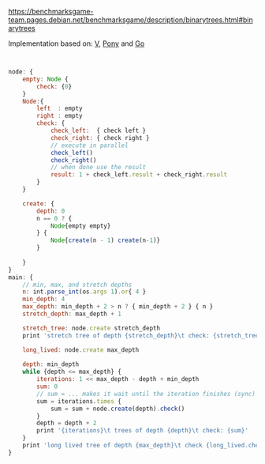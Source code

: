 https://benchmarksgame-team.pages.debian.net/benchmarksgame/description/binarytrees.html#binarytrees

Implementation based on: [V](https://github.com/hanabi1224/Programming-Language-Benchmarks/blob/main/bench/algorithm/binarytrees/1.v), [Pony](https://github.com/hanabi1224/Programming-Language-Benchmarks/blob/main/bench/algorithm/binarytrees/1.pony) and [Go](hhttps://github.com/hanabi1224/Programming-Language-Benchmarks/blob/main/bench/algorithm/binarytrees/1.go)

```javascript


node: {
    empty: Node {
        check: {0}
    }
    Node:{
        left  : empty
        right : empty 
        check: {
            check_left:  { check left } 
            check_right: { check right } 
            // execute in parallel 
            check_left()
            check_right()
            // when done use the result
            result: 1 + check_left.result + check_right.result
        }
    }

    create: {
        depth: 0
        n == 0 ? {
            Node{empty empty}
        } {
            Node{create(n - 1) create(n-1)}
        }
        
    }
}
main: {
    // min, max, and stretch depths
    n: int.parse_int(os.args 1).or{ 4 }
    min_depth: 4
    max_depth: min_depth + 2 > n ? { min_depth + 2 } { n }
    stretch_depth: max_depth + 1

    stretch_tree: node.create stretch_depth
    print 'stretch tree of depth {stretch_depth}\t check: {stretch_tree.check()}'

    long_lived: node.create max_depth
    
    depth: min_depth
    while {depth <= max_depth} {
        iterations: 1 << max_depth - depth + min_depth
        sum: 0
        // sum = ... makes it wait until the iteration finishes (sync) so `depth = depth + 2` runs
        sum = iterations.times {
            sum = sum + node.create(depth).check()
        }
        depth = depth + 2
        print '{iterations}\t trees of depth {depth}\t check: {sum}'
    }
    print 'long lived tree of depth {max_depth}\t check {long_lived.check()}'
}
```
